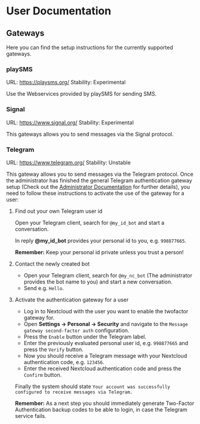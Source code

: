 # User Documentation

## Gateways

Here you can find the setup instructions for the currently supported gateways.

### playSMS
URL: https://playsms.org/
Stability: Experimental

Use the Webservices provided by playSMS for sending SMS.

### Signal
URL: https://www.signal.org/
Stability: Experimental

This gateways allows you to send messages via the Signal protocol.

### Telegram
URL: https://www.telegram.org/
Stability: Unstable

This gateway allows you to send messages via the Telegram protocol. Once the administrator
has finished the general Telegram authentication gateway setup (Check out the [Administrator
Documentation] for further details), you need to follow these instructions to activate the
use of the gateway for a user:

1. Find out your own Telegram user id

   Open your Telegram client, search for `@my_id_bot` and start a conversation.

   In reply **@my_id_bot** provides your personal id to you, e.g. `998877665`.

   **Remember:** Keep your personal id private unless you trust a person!

2. Contact the newly created bot

   * Open your Telegram client, search for `@my_nc_bot` (The administrator provides the
     bot name to you) and start a new conversation.
   * Send e.g. `Hello`.

3. Activate the authentication gateway for a user

   * Log in to Nextcloud with the user you want to enable the twofactor gateway for.
   * Open **Settings -> Personal -> Security** and navigate to the `Message gateway
     second-factor auth` configuration.
   * Press the `Enable` button under the Telegram label.
   * Enter the previously evaluated personal user id, e.g. `998877665` and press the
     `Verify` button.
   * Now you should receive a Telegram message with your Nextcloud authentication code,
     e.g. `123456`.
   * Enter the received Nextcloud authentication code and press the `Confirm` button.

   Finally the system should state `Your account was successfully configured to receive
   messages via Telegram.`

   **Remember:** As a next step you should immediately generate Two-Factor Authentication
   backup codes to be able to login, in case the Telegram service fails.

[Administrator Documentation]: https://nextcloud-twofactor-gateway.readthedocs.io/en/latest/Admin%20Documentation/
